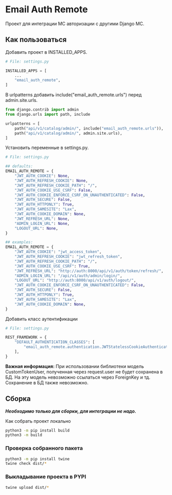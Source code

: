 # Email Auth Remote

Проект для интеграции МС авторизации с другими Django МС.

## Как пользоваться

Добавить проект в INSTALLED_APPS.

```python
# File: settings.py

INSTALLED_APPS = [
    ...
    "email_auth_remote",
]
```

В urlpatterns добавить include("email_auth_remote.urls") перед admin.site.urls.

```python
from django.contrib import admin
from django.urls import path, include

urlpatterns = [
    path("api/v1/catalog/admin/", include("email_auth_remote.urls")),
    path("api/v1/catalog/admin/", admin.site.urls),
]
```

Установить переменные в settings.py.

```python
# File: settings.py

## defaults:
EMAIL_AUTH_REMOTE = {
    "JWT_AUTH_COOKIE": None,
    "JWT_AUTH_REFRESH_COOKIE": None,
    "JWT_AUTH_REFRESH_COOKIE_PATH": "/",
    "JWT_AUTH_COOKIE_USE_CSRF": False,
    "JWT_AUTH_COOKIE_ENFORCE_CSRF_ON_UNAUTHENTICATED": False,
    "JWT_AUTH_SECURE": False,
    "JWT_AUTH_HTTPONLY": True,
    "JWT_AUTH_SAMESITE": "Lax",
    "JWT_AUTH_COOKIE_DOMAIN": None,
    "JWT_REFRESH_URL": None,
    "ADMIN_LOGIN_URL": None,
    "LOGOUT_URL": None,
}

## examples:
EMAIL_AUTH_REMOTE = {
    "JWT_AUTH_COOKIE": "jwt_access_token",
    "JWT_AUTH_REFRESH_COOKIE": "jwt_refresh_token",
    "JWT_AUTH_REFRESH_COOKIE_PATH": "/",
    "JWT_AUTH_COOKIE_USE_CSRF": True,
    "JWT_REFRESH_URL": "http://auth:8000/api/v1/auth/token/refresh/",
    "ADMIN_LOGIN_URL": "/api/v1/auth/admin/login/",
    "LOGOUT_URL": "http://auth:8000/api/v1/auth/logout/",
    "JWT_AUTH_COOKIE_ENFORCE_CSRF_ON_UNAUTHENTICATED": False,
    "JWT_AUTH_SECURE": False,
    "JWT_AUTH_HTTPONLY": True,
    "JWT_AUTH_SAMESITE": "Lax",
    "JWT_AUTH_COOKIE_DOMAIN": None,
}

```

Добавить класс аутентификации

```python
# File: settings.py

REST_FRAMEWORK = {
    "DEFAULT_AUTHENTICATION_CLASSES": [
        "email_auth_remote.authentication.JWTStatelessCookieAuthentication",
    ],
}

```

**Важная информация:**
При использовании библиотеки модель CustomTokenUser, полученная через request.user не будет
сохранена в
БД. На эту модель невозможно ссылаться через ForeignKey и тд. Сохранение в БД также невозможно.

## Сборка

***Необходимо только для сборки, для интеграции не надо.***

Как собрать проект локально

```bash
python3 -m pip install build
python3 -m build 
```

### Проверка собранного пакета

```bash
python3 -m pip install twine
twine check dist/*
```

### Выкладывание проекта в PYPI

```bash
twine upload dist/*
```